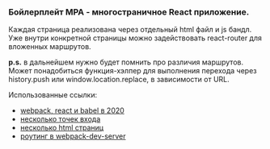 ### Бойлерплейт MPA - многостраничное React приложение.

Каждая страница реализована через отдельный html файл и js бандл. Уже внутри конкретной страницы можно задействовать react-router для вложенных маршрутов.

**p.s.** в дальнейшем нужно будет помнить про различия маршрутов. Может понадобиться функция-хэлпер для выполнения перехода через history.push или window.location.replace, в зависимости от URL.

Использованные ссылки:

- [webpack, react и babel в 2020](https://www.valentinog.com/blog/babel/)
- [несколько точек входа](https://webpack.js.org/concepts/entry-points/#multi-page-application)
- [несколько html страниц](https://www.ivarprudnikov.com/static-website-multiple-html-pages-using-webpack-plus-github-example/)
- [роутинг в webpack-dev-server](https://webpack.js.org/configuration/dev-server/#devserverhistoryapifallback)
